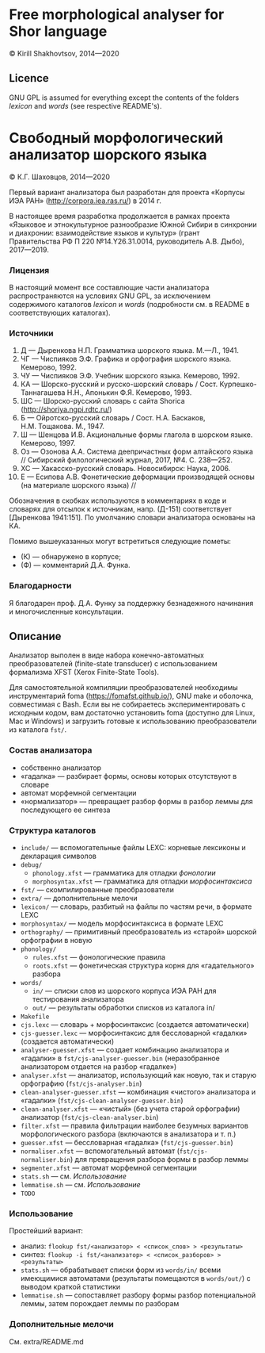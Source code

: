 # Free morphological analyser for Shor language
© Kirill Shakhovtsov, 2014—2020

## Licence
GNU GPL is assumed for everything except the contents of the folders _lexicon_ and _words_ (see respective README's).

# Свободный морфологический анализатор шорского языка
© К.Г. Шаховцов, 2014—2020

Первый вариант анализатора был разработан для проекта «Корпусы ИЭА РАН» (http://corpora.iea.ras.ru/) в 2014 г.

В настоящее время разработка продолжается в рамках проекта «Языковое и этнокультурное разнообразие Южной Сибири в синхронии и диахронии: взаимодействие языков и культур» (грант Правительства РФ П 220 №14.Y26.31.0014, руководитель А.В. Дыбо), 2017—2019.

### Лицензия
В настоящий момент все составлющие части анализатора распространяются на условиях GNU GPL, за исключением содержимого каталогов _lexicon_ и _words_ (подробности см. в README в соответствующих каталогах).

### Источники

1. Д — Дыренкова Н.П. Грамматика шорского языка. М.—Л., 1941.
2. ЧГ — Чиспияков Э.Ф. Графика и орфография шорского языка. Кемерово, 1992.
3. ЧУ — Чиспияков Э.Ф. Учебник шорского языка.  Кемерово, 1992.
4. КА — Шорско-русский и русско-шорский словарь / Сост. Курпешко-Таннагашева Н.Н., Апонькин Ф.Я. Кемерово, 1993.
5. ШС — Шорско-русский словарь с сайта Shorica (http://shoriya.ngpi.rdtc.ru/)
6. Б — Ойротско-русский словарь / Сост. Н.А. Баскаков, Н.М. Тощакова. М., 1947.
7. Ш — Шенцова И.В. Акциональные формы глагола в шорском языке. Кемерово, 1997.
8. Оз — Озонова А.А. Система деепричастных форм алтайского языка // Сибирский филологический журнал, 2017, №4. С. 238—252.
9. ХС — Хакасско-русский словарь. Новосибирск: Наука, 2006.
10. Е — Есипова А.В. Фонетические деформации производящей основы (на материале шорского языка) //


Обозначения в скобках используются в комментариях в коде и словарях для отсылок к источникам, напр. (Д-151) соответствует [Дыренкова 1941:151]. По умолчанию словари анализатора основаны на КА.

Помимо вышеуказанных могут встретиться следующие пометы:
* (К) — обнаружено в корпусе;
* (Ф) — комментарий Д.А. Функа.

### Благодарности
Я благодарен проф. Д.А. Функу за поддержку безнадежного начинания и многочисленные консультации.

## Описание
Анализатор выполен в виде набора конечно-автоматных преобразователей (finite-state transducer) с использованием формализма XFST (Xerox Finite-State Tools).

Для самостоятельной компиляции преобразователей необходимы инструментарий foma (https://fomafst.github.io/), GNU make и оболочка, совместимая с Bash. Если вы не собираетесь экспериментировать с исходным кодом, вам достаточно установить foma (доступно для Linux, Mac и Windows) и загрузить готовые к использованию преобразователи из каталога `fst/`.

### Состав анализатора
* собственно анализатор
* «гадалка» — разбирает формы, основы которых отсутствуют в словаре
* автомат морфемной сегментации
* «нормализатор» — превращает разбор формы в разбор леммы для последующего ее синтеза

### Структура каталогов
* `include/` — вспомогательные файлы LEXC: корневые лексиконы и декларация символов
* `debug/`
	* `phonology.xfst` — грамматика для отладки _фонологии_
	* `morphosyntax.xfst` — грамматика для отладки _морфосинтаксиса_
* `fst/` — скомпилированные преобразователи
* `extra/` — дополнительные мелочи
* `lexicon/` — словарь, разбитый на файлы по частям речи, в формате LEXC
* `morphosyntax/` — модель морфосинтаксиса в формате LEXC
* `orthography/` — примитивный преобразователь из «старой» шорской орфографии в новую
* `phonology/`
	* `rules.xfst` — фонологические правила
	* `roots.xfst` — фонетическая структура корня для «гадательного» разбора
* `words/`
	* `in/` — списки слов из шорского корпуса ИЭА РАН для тестирования анализатора
	* `out/` — результаты обработки списков из каталога in/
* `Makefile`
* `cjs.lexc` — словарь + морфосинтаксис (создается автоматически)
* `cjs-guesser.lexc` — морфосинтаксис для бессловарной «гадалки» (создается автоматически)
* `analyser-guesser.xfst` — создает комбинацию анализатора и «гадалки» в `fst/cjs-analyser-guesser.bin` (неразобранное анализатором отдается на разбор «гадалке»)
* `analyser.xfst` — анализатор, использующий как новую, так и старую орфографию (`fst/cjs-analyser.bin`)
* `clean-analyser-guesser.xfst` — комбинация «чистого» анализатора и «гадалки» (`fst/cjs-clean-analyser-guesser.bin`)
* `clean-analyser.xfst` — «чистый» (без учета старой орфографии) анализатор (`fst/cjs-clean-analyser.bin`)
* `filter.xfst` — правила фильтрации наиболее безумных вариантов морфологического разбора (включаются в анализатора и т. п.)
* `guesser.xfst` — бессловарная «гадалка» (`fst/cjs-guesser.bin`)
* `normaliser.xfst` — вспомогательный автомат (`fst/cjs-normaliser.bin`) для превращения разбора формы в разбор леммы
* `segmenter.xfst` — автомат морфемной сегментации
* `stats.sh` — см. _Использование_
* `lemmatise.sh` — см. _Использование_
* `TODO`

### Использование
Простейший вариант:
* анализ: `flookup fst/<анализатор> < <список_слов> > <результаты>`
* синтез: `flookup -i fst/<анализатор> < <список_разборов> > <результаты>`
* `stats.sh` — обрабатывает списки форм из `words/in/` всеми имеющимися автоматами (результаты помещаются в `words/out/`) с выводом краткой статистики
* `lemmatise.sh` — сопоставляет разбору формы разбор потенциальной леммы, затем порождает леммы по разборам

### Дополнительные мелочи
См. extra/README.md
